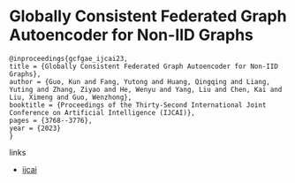 # Globally Consistent Federated Graph Autoencoder for Non-IID Graphs

```
@inproceedings{gcfgae_ijcai23,
title = {Globally Consistent Federated Graph Autoencoder for Non-IID Graphs},
author = {Guo, Kun and Fang, Yutong and Huang, Qingqing and Liang, Yuting and Zhang, Ziyao and He, Wenyu and Yang, Liu and Chen, Kai and Liu, Ximeng and Guo, Wenzhong},
booktitle = {Proceedings of the Thirty-Second International Joint Conference on Artificial Intelligence (IJCAI)},
pages = {3768--3776},
year = {2023}
}
```

links
- [ijcai](https://www.ijcai.org/proceedings/2023/419)
